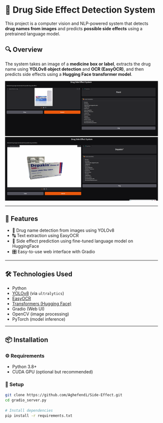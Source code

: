 # 💊 Drug Side Effect Detection System

This project is a computer vision and NLP-powered system that detects **drug names from images** and predicts **possible side effects** using a pretrained language model.

## 🔍 Overview

The system takes an image of a **medicine box or label**, extracts the drug name using **YOLOv8 object detection** and **OCR (EasyOCR)**, and then predicts side effects using a **Hugging Face transformer model**.

<p align="center">
  <img src="assets/example.png" alt="Demo" width="600"/>
  <img src="assets/example2.png" alt="Demo" width="600"/>
</p>

---

## 🚀 Features

- 📸 Drug name detection from images using YOLOv8
- 🔠 Text extraction using EasyOCR
- 🧠 Side effect prediction using fine-tuned language model on HuggingFace
- 🎛️ Easy-to-use web interface with Gradio

---

## 🛠 Technologies Used

- Python
- [YOLOv8](https://docs.ultralytics.com/) (via `ultralytics`)
- [EasyOCR](https://github.com/JaidedAI/EasyOCR)
- [Transformers (Hugging Face)](https://huggingface.co/)
- Gradio (Web UI)
- OpenCV (image processing)
- PyTorch (model inference)

---

## 📦 Installation

### ⚙️ Requirements

- Python 3.8+
- CUDA GPU (optional but recommended)

### 🧪 Setup

```bash
git clone https://github.com/Aghefendi/Side-Effect.git
cd gradio_server.py

# Install dependencies
pip install -r requirements.txt
```
